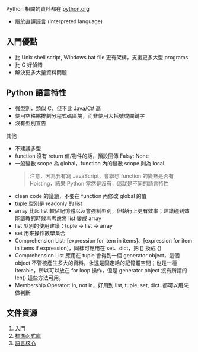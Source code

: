 Python 相關的資料都在 [python.org](python.org)

- 屬於直譯語言 (Interpreted language)

## 入門優點

- 比 Unix shell script, Windows bat file 更有架構，支援更多大型 programs
- 比 C 好偵錯
- 解決更多大量資料問題

## Python 語言特性

- 強型別，類似 C，但不比 Java/C# 高
- 使用空格縮排劃分程式碼區塊，而非使用大括號或關鍵字
- 沒有型別宣告

其他

- 不建議多型
- function 沒有 return 值/物件的話，預設回傳 Falsy: None
- 一般變數 scope 為 global，function 內的變數 scope 則為 local
  > 注意，因為我有寫 JavaScript，會聯想 function 的變數是否有 Hoisting，結果 Python 當然是沒有，這就是不同的語言特性
- clean code 的議題，不要在 function 內修改 global 的值
- tuple 型別是 readonly 的 list
- array 比起 list 較佔記憶體以及會強制型別，但執行上更有效率；建議碰到效能調教的時候再考慮將 list 變成 array
- list 型別的使用建議：tuple -> list -> array
- set 用來操作數學集合
- Comprehension List: [expression for item in items]、[expression for item in items if expression]，同樣可應用在 set、dict，把 [] 換成 {}
- Comprehension List 應用在 tuple 會得到一個 generator object，這個 object 不管被產生多大的資料，永遠是固定給的記憶體空間；也是一種 Iterable，所以可以放在 for loop 操作，但是 generator object 沒有所謂的 len() 這些方法可用。
- Membership Operator: in, not in，好用到 list, tuple, set, dict..都可以用來做判斷

## 文件資源

1. [入門](https://docs.python.org/3/tutorial/index.html)
2. [標準函式庫](https://docs.python.org/3/library/index.html#library-index)
3. [語言核心](https://docs.python.org/3/reference/index.html)
